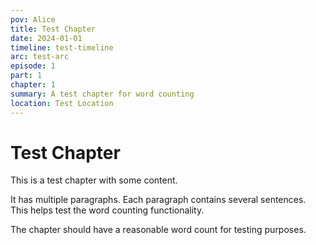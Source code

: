 ```yaml
---
pov: Alice
title: Test Chapter
date: 2024-01-01
timeline: test-timeline
arc: test-arc
episode: 1
part: 1
chapter: 1
summary: A test chapter for word counting
location: Test Location
---
```


# Test Chapter

This is a test chapter with some content.

It has multiple paragraphs. Each paragraph contains several sentences. This helps test the word counting functionality.

The chapter should have a reasonable word count for testing purposes.
